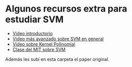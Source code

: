 # Algunos recursos extra para estudiar SVM

- [Video introductorio](https://www.youtube.com/watch?v=Y6RRHw9uN9o)
- [Video más avanzado sobre SVM en general](https://www.youtube.com/watch?v=efR1C6CvhmE)
- [Video sobre Kernel Polinomial](https://www.youtube.com/watch?v=Toet3EiSFcM)
- [Clase del MIT sobre SVM](https://www.youtube.com/watch?v=_PwhiWxHK8o)

Además les subí en esta carpeta el paper original.
